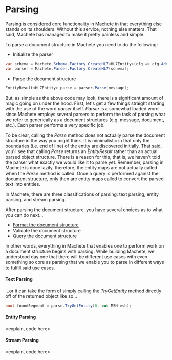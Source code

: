 # Parsing

Parsing is considered core functionality in Machete in that everything else stands on its shoulders. Without this service, nothing else matters. That said, Machete has managed to make it pretty painless and simple. 

To parse a document structure in Machete you need to do the following:

* Initialize the parser

```csharp
var schema = Machete.Schema.Factory.CreateHL7<HL7Entity>(cfg => cfg.AddFromNamespaceContaining<MSH>());
var parser = Machete.Parser.Factory.CreateHL7(schema);
```

* Parse the document structure

```csharp
EntityResult<HL7Entity> parse = parser.Parse(message);
```

But, as simple as the above code may look, there is a significant amount of magic going on under the hood. First, let's get a few things straight starting with the use of the word _parser_ itself. _Parser_ is a somewhat loaded word since Machete employs several parsers to perform the task of parsing what we refer to generically as a document structures \(e.g. message, document, etc.\). Each parser performs a very specific job.

To be clear, calling the _Parse_ method does not actually parse the document structure in the way you might think. It is minimalistic in that only the boundaries \(i.e. end of line\) of the entity are discovered initially. That said, you'll see that calling _Parse_ returns an _EntityResult_ rather than an actual parsed object structure. There is a reason for this, that is, we haven't told the parser what exactly we would like it to parse yet. Remember, parsing in Machete is done lazily, therefore, the entity maps are not actually called when the _Parse_ method is called. Once a query is performed against the document structure, only then are entity maps called to convert the parsed text into entities.

In Machete, there are three classifications of parsing: text parsing, entity parsing, and stream parsing.

After parsing the document structure, you have several choices as to what you can do next...

* [Format the document structure](/using-machete/formatting-document-structures.md)
* Validate the document structure
* [Query the document structure](/using-machete/querying-document-structures.md)

In other words, everything in Machete that enables one to perform work on a document structure begins with parsing. While building Machete, we understood day one that there will be different use cases with even something so core as parsing that we enable you to parse in different ways to fulfill said use cases.

#### Text Parsing

...or it can take the form of simply calling the _TryGetEntity_ method directly off of the returned object like so...

```csharp
bool foundSegment = parse.TryGetEntity(0, out MSH msh);
```

#### Entity Parsing

&lt;explain, code here&gt;

#### Stream Parsing

&lt;explain, code here&gt;

